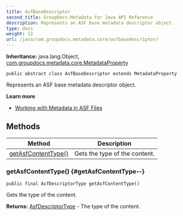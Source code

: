 ```yaml
---
title: AsfBaseDescriptor
second_title: GroupDocs.Metadata for Java API Reference
description: Represents an ASF base metadata descriptor object.
type: docs
weight: 12
url: /java/com.groupdocs.metadata.core/asfbasedescriptor/
---
```

**Inheritance:**
java.lang.Object, [com.groupdocs.metadata.core.MetadataProperty](../../com.groupdocs.metadata.core/metadataproperty)
```
public abstract class AsfBaseDescriptor extends MetadataProperty
```

Represents an ASF base metadata descriptor object.

**Learn more**

 *  [Working with Metadata in ASF Files][]


[Working with Metadata in ASF Files]: https://docs.groupdocs.com/display/metadatajava/Working+with+Metadata+in+ASF+Files
## Methods

| Method | Description |
| --- | --- |
| [getAsfContentType()](#getAsfContentType--) | Gets the type of the content. |
### getAsfContentType() {#getAsfContentType--}
```
public final AsfDescriptorType getAsfContentType()
```


Gets the type of the content.

**Returns:**
[AsfDescriptorType](../../com.groupdocs.metadata.core/asfdescriptortype) - The type of the content.

